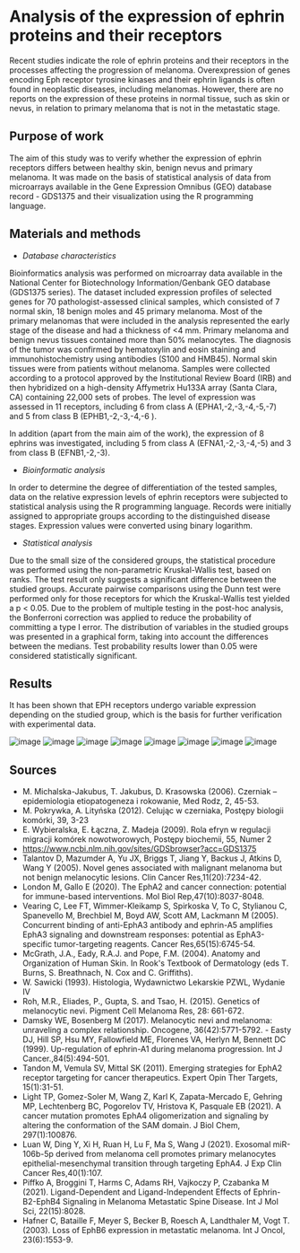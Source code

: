 # Analysis of the expression of ephrin proteins and their receptors
Recent studies indicate the role of ephrin proteins and their receptors in the processes affecting the progression of melanoma. Overexpression of genes encoding Eph receptor tyrosine kinases and their ephrin ligands is often found in neoplastic diseases, including melanomas. However, there are no reports on the expression of these proteins in normal tissue, such as skin or nevus, in relation to primary melanoma that is not in the metastatic stage.

## Purpose of work
The aim of this study was to verify whether the expression of ephrin receptors differs between healthy skin, benign nevus and primary melanoma. It was made on the basis of statistical analysis of data from microarrays available in the Gene Expression Omnibus (GEO) database record - GDS1375 and their visualization using the R programming language.

## Materials and methods
- *Database characteristics*

Bioinformatics analysis was performed on microarray data available in the National Center for Biotechnology Information/Genbank GEO database (GDS1375 series). The dataset included expression profiles of selected genes for 70 pathologist-assessed clinical samples, which consisted of 7 normal skin, 18 benign moles and 45 primary melanoma. Most of the primary melanomas that were included in the analysis represented the early stage of the disease and had a thickness of <4 mm. Primary melanoma and benign nevus tissues contained more than 50% melanocytes. The diagnosis of the tumor was confirmed by hematoxylin and eosin staining and immunohistochemistry using antibodies (S100 and HMB45). Normal skin tissues were from patients without melanoma. Samples were collected according to a protocol approved by the Institutional Review Board (IRB) and then hybridized on a high-density Affymetrix Hu133A array (Santa Clara, CA) containing 22,000 sets of probes. The level of expression was assessed in 11 receptors, including 6 from class A (EPHA1,-2,-3,-4,-5,-7) and 5 from class B (EPHB1,-2,-3,-4,-6 ).

In addition (apart from the main aim of the work), the expression of 8 ephrins was investigated, including 5 from class A (EFNA1,-2,-3,-4,-5) and 3 from class B (EFNB1,-2,-3).

- *Bioinformatic analysis*

In order to determine the degree of differentiation of the tested samples, data on the relative expression levels of ephrin receptors were subjected to statistical analysis using the R programming language. Records were initially assigned to appropriate groups according to the distinguished disease stages. Expression values were converted using binary logarithm.

- *Statistical analysis*

Due to the small size of the considered groups, the statistical procedure was performed using the non-parametric Kruskal-Wallis test, based on ranks. The test result only suggests a significant difference between the studied groups. Accurate pairwise comparisons using the Dunn test were performed only for those receptors for which the Kruskal-Wallis test yielded a p < 0.05. Due to the problem of multiple testing in the post-hoc analysis, the Bonferroni correction was applied to reduce the probability of committing a type I error. The distribution of variables in the studied groups was presented in a graphical form, taking into account the differences between the medians. Test probability results lower than 0.05 were considered statistically significant.

## Results

It has been shown that EPH receptors undergo variable expression depending on the studied group, which is the basis for further verification with experimental data.

![image](https://github.com/AleksandraGom/R-Project/assets/62109995/e3879c33-bd1d-4cdc-a6f1-072a436ad455)
![image](https://github.com/AleksandraGom/R-Project/assets/62109995/ffcaa4a8-7dc2-4228-a37d-cf7dd5ba42bd)
![image](https://github.com/AleksandraGom/R-Project/assets/62109995/e8be429c-9c4b-4e21-9470-7ee23d361064)
![image](https://github.com/AleksandraGom/R-Project/assets/62109995/ed29ba60-9146-4d48-8db6-33e939211aa5)
![image](https://github.com/AleksandraGom/R-Project/assets/62109995/af04e0ed-29d2-4f5b-9834-d2b4e7760267)
![image](https://github.com/AleksandraGom/R-Project/assets/62109995/3eb3b1dc-531e-4a1c-90fe-c68ae0f1bbe5)
![image](https://github.com/AleksandraGom/R-Project/assets/62109995/c8db7664-0304-485e-8f8c-ceb6dfa7a431)
![image](https://github.com/AleksandraGom/R-Project/assets/62109995/05e077a8-896e-4821-8e24-f1a669d0164c)

## Sources

- M. Michalska-Jakubus, T. Jakubus, D. Krasowska (2006). Czerniak – epidemiologia etiopatogeneza i rokowanie, Med Rodz, 2, 45-53.
- M. Pokrywka, A. Lityńska (2012). Celując w czerniaka, Postępy biologii komórki, 39, 3-23
- E. Wybieralska, E. Łączna, Z. Madeja (2009). Rola efryn w regulacji migracji komórek nowotworowych, Postępy biochemii, 55, Numer 2
- https://www.ncbi.nlm.nih.gov/sites/GDSbrowser?acc=GDS1375
- Talantov D, Mazumder A, Yu JX, Briggs T, Jiang Y, Backus J, Atkins D, Wang Y (2005). Novel genes associated with malignant melanoma but not benign melanocytic lesions. Clin Cancer Res,11(20):7234-42. 
- London M, Gallo E (2020). The EphA2 and cancer connection: potential for immune-based interventions. Mol Biol Rep,47(10):8037-8048. 
- Vearing C, Lee FT, Wimmer-Kleikamp S, Spirkoska V, To C, Stylianou C, Spanevello M, Brechbiel M, Boyd AW, Scott AM, Lackmann M (2005). Concurrent binding of anti-EphA3 antibody and ephrin-A5 amplifies EphA3 signaling and downstream responses: potential as EphA3-specific tumor-targeting reagents. Cancer Res,65(15):6745-54. 
- McGrath, J.A., Eady, R.A.J. and Pope, F.M. (2004). Anatomy and Organization of Human Skin. In Rook's Textbook of Dermatology (eds T. Burns, S. Breathnach, N. Cox and C. Griffiths). 
- W. Sawicki (1993). Histologia, Wydawnictwo Lekarskie PZWL, Wydanie IV
- Roh, M.R., Eliades, P., Gupta, S. and Tsao, H. (2015). Genetics of melanocytic nevi. Pigment Cell Melanoma Res, 28: 661-672. 
- Damsky WE, Bosenberg M (2017). Melanocytic nevi and melanoma: unraveling a complex relationship. Oncogene, 36(42):5771-5792.                                      - Easty DJ, Hill SP, Hsu MY, Fallowfield ME, Florenes VA, Herlyn M, Bennett DC (1999). Up-regulation of ephrin-A1 during melanoma progression. Int J Cancer.,84(5):494-501.
- Tandon M, Vemula SV, Mittal SK (2011). Emerging strategies for EphA2 receptor targeting for cancer therapeutics. Expert Opin Ther Targets, 15(1):31-51.
- Light TP, Gomez-Soler M, Wang Z, Karl K, Zapata-Mercado E, Gehring MP, Lechtenberg BC, Pogorelov TV, Hristova K, Pasquale EB (2021). A cancer mutation promotes EphA4 oligomerization and signaling by altering the conformation of the SAM domain. J Biol Chem, 297(1):100876.
- Luan W, Ding Y, Xi H, Ruan H, Lu F, Ma S, Wang J (2021). Exosomal miR-106b-5p derived from melanoma cell promotes primary melanocytes epithelial-mesenchymal transition through targeting EphA4. J Exp Clin Cancer Res,40(1):107. 
- Piffko A, Broggini T, Harms C, Adams RH, Vajkoczy P, Czabanka M (2021). Ligand-Dependent and Ligand-Independent Effects of Ephrin-B2-EphB4 Signaling in Melanoma Metastatic Spine Disease. Int J Mol Sci, 22(15):8028.
- Hafner C, Bataille F, Meyer S, Becker B, Roesch A, Landthaler M, Vogt T. (2003). Loss of EphB6 expression in metastatic melanoma. Int J Oncol, 23(6):1553-9.

